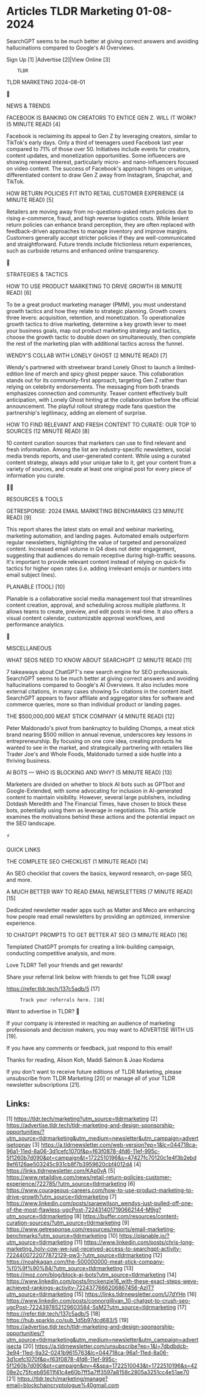 # Articles TLDR Marketing 01-08-2024

SearchGPT seems to be much better at giving correct answers and
avoiding hallucinations compared to Google's AI Overviews.  

 Sign Up [1] |Advertise [2]|View Online [3] 

		TLDR 

TLDR MARKETING 2024-08-01

📱 

NEWS & TRENDS

 FACEBOOK IS BANKING ON CREATORS TO ENTICE GEN Z. WILL IT WORK? (5
MINUTE READ) [4] 

 Facebook is reclaiming its appeal to Gen Z by leveraging creators,
similar to TikTok's early days. Only a third of teenagers used
Facebook last year compared to 71% of those over 50. Initiatives
include events for creators, content updates, and monetization
opportunities. Some influencers are showing renewed interest,
particularly micro- and nano-influencers focused on video content. The
success of Facebook's approach hinges on unique, differentiated
content to draw Gen Z away from Instagram, Snapchat, and TikTok. 

 HOW RETURN POLICIES FIT INTO RETAIL CUSTOMER EXPERIENCE (4 MINUTE
READ) [5] 

 Retailers are moving away from no-questions-asked return policies due
to rising e-commerce, fraud, and high reverse logistics costs. While
lenient return policies can enhance brand perception, they are often
replaced with feedback-driven approaches to manage inventory and
improve margins. Customers generally accept stricter policies if they
are well-communicated and straightforward. Future trends include
frictionless return experiences, such as curbside returns and enhanced
online transparency. 

🚀 

STRATEGIES & TACTICS

 HOW TO USE PRODUCT MARKETING TO DRIVE GROWTH (6 MINUTE READ) [6] 

 To be a great product marketing manager (PMM), you must understand
growth tactics and how they relate to strategic planning. Growth
covers three levers: acquisition, retention, and monetization. To
operationalize growth tactics to drive marketing, determine a key
growth lever to meet your business goals, map out product marketing
strategy and tactics, choose the growth tactic to double down on
simultaneously, then complete the rest of the marketing plan with
additional tactics across the funnel. 

 WENDY'S COLLAB WITH LONELY GHOST (2 MINUTE READ) [7] 

 Wendy's partnered with streetwear brand Lonely Ghost to launch a
limited-edition line of merch and spicy ghost pepper sauce. This
collaboration stands out for its community-first approach, targeting
Gen Z rather than relying on celebrity endorsements. The messaging
from both brands emphasizes connection and community. Teaser content
effectively built anticipation, with Lonely Ghost hinting at the
collaboration before the official announcement. The playful rollout
strategy made fans question the partnership's legitimacy, adding an
element of surprise. 

 HOW TO FIND RELEVANT AND FRESH CONTENT TO CURATE: OUR TOP 10 SOURCES
(12 MINUTE READ) [8] 

 10 content curation sources that marketers can use to find relevant
and fresh information. Among the list are industry-specific
newsletters, social media trends reports, and user-generated content.
While using a curated content strategy, always add your unique take to
it, get your content from a variety of sources, and create at least
one original post for every piece of information you curate. 

🧑‍💻 

RESOURCES & TOOLS

 GETRESPONSE: 2024 EMAIL MARKETING BENCHMARKS (23 MINUTE READ) [9] 

 This report shares the latest stats on email and webinar marketing,
marketing automation, and landing pages. Automated emails outperform
regular newsletters, highlighting the value of targeted and
personalized content. Increased email volume in Q4 does not deter
engagement, suggesting that audiences do remain receptive during
high-traffic seasons. It's important to provide relevant content
instead of relying on quick-fix tactics for higher open rates (i.e.
adding irrelevant emojis or numbers into email subject lines). 

 PLANABLE (TOOL) [10] 

 Planable is a collaborative social media management tool that
streamlines content creation, approval, and scheduling across multiple
platforms. It allows teams to create, preview, and edit posts in
real-time. It also offers a visual content calendar, customizable
approval workflows, and performance analytics. 

🎁 

MISCELLANEOUS

 WHAT SEOS NEED TO KNOW ABOUT SEARCHGPT (2 MINUTE READ) [11] 

 7 takeaways about ChatGPT's new search engine for SEO professionals.
SearchGPT seems to be much better at giving correct answers and
avoiding hallucinations compared to Google's AI Overviews. It also
includes more external citations, in many cases showing 5+ citations
in the content itself. SearchGPT appears to favor affiliate and
aggregator sites for software and commerce queries, more so than
individual product or landing pages. 

 THE $500,000,000 MEAT STICK COMPANY (4 MINUTE READ) [12] 

 Peter Maldonado's pivot from bankruptcy to building Chomps, a meat
stick brand nearing $500 million in annual revenue, underscores key
lessons in entrepreneurship. By focusing on one core idea, creating
products he wanted to see in the market, and strategically partnering
with retailers like Trader Joe's and Whole Foods, Maldonado turned a
side hustle into a thriving business. 

 AI BOTS — WHO IS BLOCKING AND WHY? (5 MINUTE READ) [13] 

 Marketers are divided on whether to block AI bots such as GPTbot and
Google-Extended, with some advocating for inclusion in AI-generated
content to maintain visibility. However, several large publishers,
including Dotdash Meredith and The Financial Times, have chosen to
block these bots, potentially using them as leverage in negotiations.
This article examines the motivations behind these actions and the
potential impact on the SEO landscape. 

⚡ 

QUICK LINKS

 THE COMPLETE SEO CHECKLIST (1 MINUTE READ) [14] 

 An SEO checklist that covers the basics, keyword research, on-page
SEO, and more. 

 A MUCH BETTER WAY TO READ EMAIL NEWSLETTERS (7 MINUTE READ) [15] 

 Dedicated newsletter reader apps such as Matter and Meco are
enhancing how people read email newsletters by providing an optimized,
immersive experience. 

 10 CHATGPT PROMPTS TO GET BETTER AT SEO (3 MINUTE READ) [16] 

 Templated ChatGPT prompts for creating a link-building campaign,
conducting competitive analysis, and more. 

Love TLDR? Tell your friends and get rewards!

 Share your referral link below with friends to get free TLDR swag! 

 https://refer.tldr.tech/137c5adb/5 [17] 

		 Track your referrals here. [18] 

Want to advertise in TLDR? 📰

 If your company is interested in reaching an audience of marketing
professionals and decision makers, you may want to ADVERTISE WITH US
[19]. 

 If you have any comments or feedback, just respond to this email! 

Thanks for reading, 
Alison Koh, Maddi Salmon & Joao Kodama 

If you don't want to receive future editions of TLDR Marketing, please
unsubscribe from TLDR Marketing [20] or manage all of your TLDR
newsletter subscriptions [21]. 

 

Links:
------
[1] https://tldr.tech/marketing?utm_source=tldrmarketing
[2] https://advertise.tldr.tech/tldr-marketing-and-design-sponsorship-opportunities/?utm_source=tldrmarketing&utm_medium=newsletter&utm_campaign=advertisetopnav
[3] https://a.tldrnewsletter.com/web-version?ep=1&lc=044718ca-96a1-11ed-8a06-3d1cefc1070f&p=f63f0878-4fd6-11ef-995c-5f1260b7d090&pt=campaign&t=1722510196&s=47427fc70120c1e4f3b2ebd9ef6126ae503245c931cb8f7b3959620cbf4012d4
[4] https://links.tldrnewsletter.com/KAp0vA
[5] https://www.retaildive.com/news/retail-return-policies-customer-experience/722785/?utm_source=tldrmarketing
[6] https://www.courageous-careers.com/how-to-use-product-marketing-to-drive-growth?utm_source=tldrmarketing
[7] https://www.linkedin.com/posts/saraewilson_wendys-just-pulled-off-one-of-the-most-flawless-ugcPost-7224314017190662144-M9jg?utm_source=tldrmarketing
[8] https://buffer.com/resources/content-curation-sources/?utm_source=tldrmarketing
[9] https://www.getresponse.com/resources/reports/email-marketing-benchmarks?utm_source=tldrmarketing
[10] https://planable.io/?utm_source=tldrmarketing
[11] https://www.linkedin.com/posts/chris-long-marketing_holy-cow-we-just-received-access-to-searchgpt-activity-7224400722077872129-pw3-?utm_source=tldrmarketing
[12] https://noahkagan.com/the-500000000-meat-stick-company-%f0%9f%90%84/?utm_source=tldrmarketing
[13] https://moz.com/blog/block-ai-bots?utm_source=tldrmarketing
[14] https://www.linkedin.com/posts/lmckenzie16_with-these-exact-steps-weve-achieved-rankings-activity-7224377666206867456-AzIT?utm_source=tldrmarketing
[15] https://links.tldrnewsletter.com/U7dYHn
[16] https://www.linkedin.com/posts/connorgillivan_10-chatgpt-to-crush-seo-ugcPost-7224397852129603584-SsM2?utm_source=tldrmarketing
[17] https://refer.tldr.tech/137c5adb/5
[18] https://hub.sparklp.co/sub_1d5b97dcd683/5
[19] https://advertise.tldr.tech/tldr-marketing-and-design-sponsorship-opportunities/?utm_source=tldrmarketing&utm_medium=newsletter&utm_campaign=advertisecta
[20] https://a.tldrnewsletter.com/unsubscribe?ep=1&l=7dbdbdcb-3e94-11ed-9a32-0241b9615763&lc=044718ca-96a1-11ed-8a06-3d1cefc1070f&p=f63f0878-4fd6-11ef-995c-5f1260b7d090&pt=campaign&pv=4&spa=1722510043&t=1722510196&s=4208e2c75fceb85611f41c4e60b7ff5a7ff3597a8158c2805a3251cc4e51ae70
[21] https://tldr.tech/marketing/manage?email=blockchaincryptologue%40gmail.com